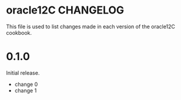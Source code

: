 # oracle12C CHANGELOG

This file is used to list changes made in each version of the oracle12C cookbook.

# 0.1.0

Initial release.

- change 0
- change 1

